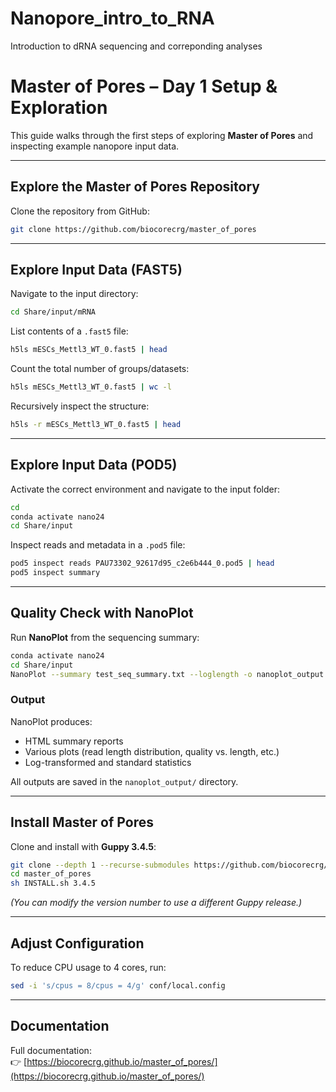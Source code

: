 # Nanopore_intro_to_RNA
Introduction to dRNA sequencing and correponding analyses

#  Master of Pores – Day 1 Setup & Exploration

This guide walks through the first steps of exploring **Master of Pores** and inspecting example nanopore input data.

---

##  Explore the Master of Pores Repository

Clone the repository from GitHub:

```bash
git clone https://github.com/biocorecrg/master_of_pores
```

---

##  Explore Input Data (FAST5)

Navigate to the input directory:

```bash
cd Share/input/mRNA
```

List contents of a `.fast5` file:

```bash
h5ls mESCs_Mettl3_WT_0.fast5 | head
```

Count the total number of groups/datasets:

```bash
h5ls mESCs_Mettl3_WT_0.fast5 | wc -l
```

Recursively inspect the structure:

```bash
h5ls -r mESCs_Mettl3_WT_0.fast5 | head
```

---

##  Explore Input Data (POD5)

Activate the correct environment and navigate to the input folder:

```bash
cd
conda activate nano24
cd Share/input
```

Inspect reads and metadata in a `.pod5` file:

```bash
pod5 inspect reads PAU73302_92617d95_c2e6b444_0.pod5 | head
pod5 inspect summary
```

---

##  Quality Check with NanoPlot

Run **NanoPlot** from the sequencing summary:

```bash
conda activate nano24
cd Share/input
NanoPlot --summary test_seq_summary.txt --loglength -o nanoplot_output
```

###  Output

NanoPlot produces:
- HTML summary reports  
- Various plots (read length distribution, quality vs. length, etc.)  
- Log-transformed and standard statistics  

All outputs are saved in the `nanoplot_output/` directory.

---

##  Install Master of Pores

Clone and install with **Guppy 3.4.5**:

```bash
git clone --depth 1 --recurse-submodules https://github.com/biocorecrg/master_of_pores.git
cd master_of_pores
sh INSTALL.sh 3.4.5
```

*(You can modify the version number to use a different Guppy release.)*

---

##  Adjust Configuration

To reduce CPU usage to 4 cores, run:

```bash
sed -i 's/cpus = 8/cpus = 4/g' conf/local.config
```

---

##  Documentation

Full documentation:  
👉 [https://biocorecrg.github.io/master_of_pores/](https://biocorecrg.github.io/master_of_pores/)
